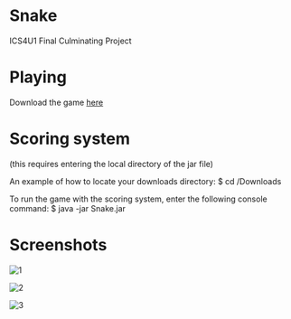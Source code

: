 # Snake

ICS4U1
Final Culminating Project

# Playing
Download the game [here](https://github.com/mebsic/Snake/releases/tag/0.1 "here") 

# Scoring system
(this requires entering the local directory of the jar file)

An example of how to locate your downloads directory: $ cd /Downloads

To run the game with the scoring system, enter the following console command: $ java -jar Snake.jar

# Screenshots
![1](https://i.imgur.com/HJpH3eZ.png)

![2](https://i.imgur.com/s4CSUU7.png)

![3](https://i.imgur.com/tJgxsIk.png)
